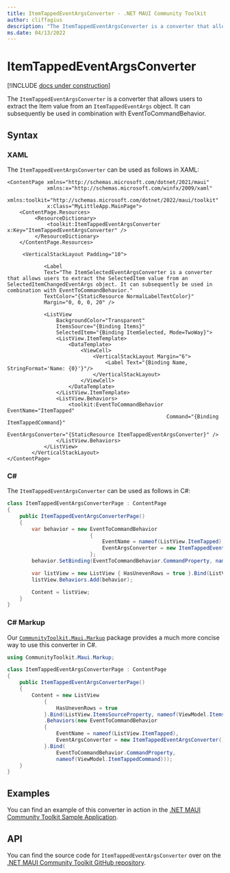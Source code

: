 ```yaml
---
title: ItemTappedEventArgsConverter - .NET MAUI Community Toolkit
author: cliffagius
description: "The ItemTappedEventArgsConverter is a converter that allows users to extract the Item value from an ItemTappedEventArgs object."
ms.date: 04/13/2022
---
```


# ItemTappedEventArgsConverter

[!INCLUDE [docs under construction](../includes/preview-note.md)]

The `ItemTappedEventArgsConverter` is a converter that allows users to extract the Item value from an `ItemTappedEventArgs` object. It can subsequently be used in combination with EventToCommandBehavior.

## Syntax

### XAML

The `ItemTappedEventArgsConverter` can be used as follows in XAML:

```xaml
<ContentPage xmlns="http://schemas.microsoft.com/dotnet/2021/maui"
             xmlns:x="http://schemas.microsoft.com/winfx/2009/xaml"
             xmlns:toolkit="http://schemas.microsoft.com/dotnet/2022/maui/toolkit"
             x:Class="MyLittleApp.MainPage">
    <ContentPage.Resources>
         <ResourceDictionary>
             <toolkit:ItemTappedEventArgsConverter x:Key="ItemTappedEventArgsConverter" />
         </ResourceDictionary>
    </ContentPage.Resources>

     <VerticalStackLayout Padding="10">

            <Label
            Text="The ItemSelectedEventArgsConverter is a converter that allows users to extract the SelectedItem value from an SelectedItemChangedEventArgs object. It can subsequently be used in combination with EventToCommandBehavior."
            TextColor="{StaticResource NormalLabelTextColor}"
            Margin="0, 0, 0, 20" />

            <ListView
                BackgroundColor="Transparent"
                ItemsSource="{Binding Items}"
                SelectedItem="{Binding ItemSelected, Mode=TwoWay}">
                <ListView.ItemTemplate>
                    <DataTemplate>
                        <ViewCell>
                            <VerticalStackLayout Margin="6">
                                <Label Text="{Binding Name, StringFormat='Name: {0}'}"/>
                            </VerticalStackLayout>
                        </ViewCell>
                    </DataTemplate>
                </ListView.ItemTemplate>
                <ListView.Behaviors>
                    <toolkit:EventToCommandBehavior EventName="ItemTapped"
                                                    Command="{Binding ItemTappedCommand}"
                                                    EventArgsConverter="{StaticResource ItemTappedEventArgsConverter}" />
                </ListView.Behaviors>
            </ListView>
        </VerticalStackLayout>
</ContentPage>
```



### C#

The `ItemTappedEventArgsConverter` can be used as follows in C#:

```csharp
class ItemTappedEventArgsConverterPage : ContentPage
{
    public ItemTappedEventArgsConverterPage()
    {
        var behavior = new EventToCommandBehavior
                           {
                               EventName = nameof(ListView.ItemTapped),
                               EventArgsConverter = new ItemTappedEventArgsConverter()
                           };
        behavior.SetBinding(EventToCommandBehavior.CommandProperty, nameof(ViewModel.ItemTappedCommand);

        var listView = new ListView { HasUnevenRows = true }.Bind(ListView.ItemsSource, nameof(ViewModel.Items));
        listView.Behaviors.Add(behavior);

        Content = listView;
    }
}
```

### C# Markup

Our [`CommunityToolkit.Maui.Markup`](../markup/markup.md) package provides a much more concise way to use this converter in C#.

```csharp
using CommunityToolkit.Maui.Markup;

class ItemTappedEventArgsConverterPage : ContentPage
{
    public ItemTappedEventArgsConverterPage()
    {
        Content = new ListView
            {
                HasUnevenRows = true
            }.Bind(ListView.ItemsSourceProperty, nameof(ViewModel.Items))
            .Behaviors(new EventToCommandBehavior
            {
                EventName = nameof(ListView.ItemTapped),
                EventArgsConverter = new ItemTappedEventArgsConverter()
            }.Bind(
                EventToCommandBehavior.CommandProperty, 
                nameof(ViewModel.ItemTappedCommand)));                   
    }
}
```

## Examples

You can find an example of this converter in action in the [.NET MAUI Community Toolkit Sample Application](https://github.com/CommunityToolkit/Maui/blob/main/samples/CommunityToolkit.Maui.Sample/Pages/Converters/ItemTappedEventArgsConverterPage.xaml).

## API

You can find the source code for `ItemTappedEventArgsConverter` over on the [.NET MAUI Community Toolkit GitHub repository](https://github.com/CommunityToolkit/Maui/blob/main/src/CommunityToolkit.Maui/Converters/ItemTappedEventArgsConverter.shared.cs).
